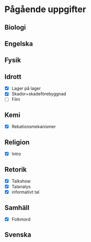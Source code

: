 # Pågående uppgifter
## Biologi
## Engelska
## Fysik
## Idrott
- [X] Lager på lager
- [X] Skador+skadeförebyggnad
- [ ] Film
## Kemi
- [X] Rekationsmekanismer
## Religion
- [X] Intro
## Retorik
- [X] Talkshow
- [X] Talanalys
- [X] informativt tal
## Samhäll
- [X] Folkmord
## Svenska